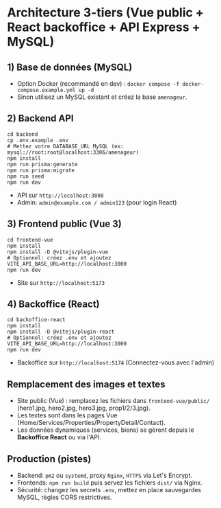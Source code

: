 # Architecture 3-tiers (Vue public + React backoffice + API Express + MySQL)

## 1) Base de données (MySQL)
- Option Docker (recommandé en dev) : `docker compose -f docker-compose.example.yml up -d`
- Sinon utilisez un MySQL existant et créez la base `amenageur`.

## 2) Backend API
```
cd backend
cp .env.example .env
# Mettez votre DATABASE_URL MySQL (ex: mysql://root:root@localhost:3306/amenageur)
npm install
npm run prisma:generate
npm run prisma:migrate
npm run seed
npm run dev
```
- API sur `http://localhost:3000`
- Admin: `admin@example.com / admin123` (pour login React)

## 3) Frontend public (Vue 3)
```
cd frontend-vue
npm install
npm install -D @vitejs/plugin-vue
# Optionnel: créez .env et ajoutez VITE_API_BASE_URL=http://localhost:3000
npm run dev
```
- Site sur `http://localhost:5173`

## 4) Backoffice (React)
```
cd backoffice-react
npm install
npm install -D @vitejs/plugin-react
# Optionnel: créez .env et ajoutez VITE_API_BASE_URL=http://localhost:3000
npm run dev
```
- Backoffice sur `http://localhost:5174` (Connectez-vous avec l'admin)

## Remplacement des images et textes
- Site public (Vue) : remplacez les fichiers dans `frontend-vue/public/` (hero1.jpg, hero2.jpg, hero3.jpg, prop1/2/3.jpg).
- Les textes sont dans les pages Vue (Home/Services/Properties/PropertyDetail/Contact).
- Les données dynamiques (services, biens) se gèrent depuis le **Backoffice React** ou via l'API.

## Production (pistes)
- Backend: `pm2` ou `systemd`, proxy `Nginx`, `HTTPS` via Let's Encrypt.
- Frontends: `npm run build` puis servez les fichiers `dist/` via Nginx.
- Sécurité: changez les secrets `.env`, mettez en place sauvegardes MySQL, règles CORS restrictives.
